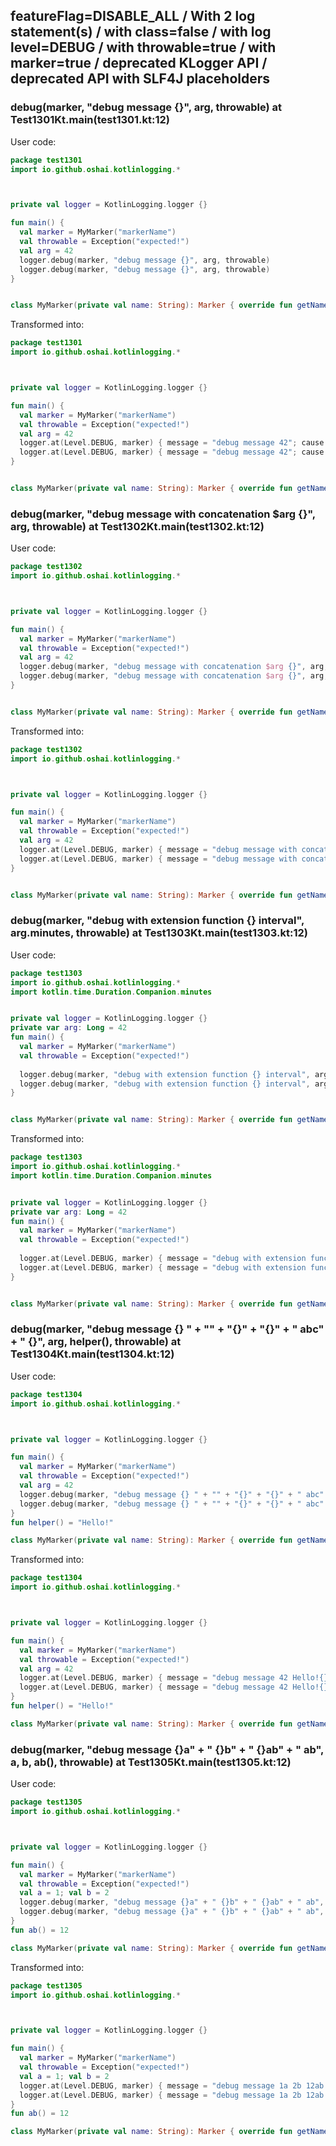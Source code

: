## featureFlag=DISABLE_ALL / With 2 log statement(s) / with class=false / with log level=DEBUG / with throwable=true / with marker=true / deprecated KLogger API / deprecated API with SLF4J placeholders



###  debug(marker, "debug message {}", arg, throwable) at Test1301Kt.main(test1301.kt:12)

User code:
```kotlin
package test1301
import io.github.oshai.kotlinlogging.*



private val logger = KotlinLogging.logger {}

fun main() {
  val marker = MyMarker("markerName")
  val throwable = Exception("expected!")
  val arg = 42
  logger.debug(marker, "debug message {}", arg, throwable)
  logger.debug(marker, "debug message {}", arg, throwable)
}


class MyMarker(private val name: String): Marker { override fun getName() = name }

```
  
Transformed into:
```kotlin
package test1301
import io.github.oshai.kotlinlogging.*



private val logger = KotlinLogging.logger {}

fun main() {
  val marker = MyMarker("markerName")
  val throwable = Exception("expected!")
  val arg = 42
  logger.at(Level.DEBUG, marker) { message = "debug message 42"; cause = throwable; internalCompilerData = KLoggingEventBuilder.InternalCompilerData(messageTemplate = "debug message {}")
  logger.at(Level.DEBUG, marker) { message = "debug message 42"; cause = throwable; internalCompilerData = KLoggingEventBuilder.InternalCompilerData(messageTemplate = "debug message {}")
}


class MyMarker(private val name: String): Marker { override fun getName() = name }

```

###  debug(marker, "debug message with concatenation $arg {}", arg, throwable) at Test1302Kt.main(test1302.kt:12)

User code:
```kotlin
package test1302
import io.github.oshai.kotlinlogging.*



private val logger = KotlinLogging.logger {}

fun main() {
  val marker = MyMarker("markerName")
  val throwable = Exception("expected!")
  val arg = 42
  logger.debug(marker, "debug message with concatenation $arg {}", arg, throwable)
  logger.debug(marker, "debug message with concatenation $arg {}", arg, throwable)
}


class MyMarker(private val name: String): Marker { override fun getName() = name }

```
  
Transformed into:
```kotlin
package test1302
import io.github.oshai.kotlinlogging.*



private val logger = KotlinLogging.logger {}

fun main() {
  val marker = MyMarker("markerName")
  val throwable = Exception("expected!")
  val arg = 42
  logger.at(Level.DEBUG, marker) { message = "debug message with concatenation 42 42"; cause = throwable; internalCompilerData = KLoggingEventBuilder.InternalCompilerData(messageTemplate = "debug message with concatenation 42 {}")
  logger.at(Level.DEBUG, marker) { message = "debug message with concatenation 42 42"; cause = throwable; internalCompilerData = KLoggingEventBuilder.InternalCompilerData(messageTemplate = "debug message with concatenation 42 {}")
}


class MyMarker(private val name: String): Marker { override fun getName() = name }

```

###  debug(marker, "debug with extension function {} interval", arg.minutes, throwable) at Test1303Kt.main(test1303.kt:12)

User code:
```kotlin
package test1303
import io.github.oshai.kotlinlogging.*
import kotlin.time.Duration.Companion.minutes


private val logger = KotlinLogging.logger {}
private var arg: Long = 42
fun main() {
  val marker = MyMarker("markerName")
  val throwable = Exception("expected!")
  
  logger.debug(marker, "debug with extension function {} interval", arg.minutes, throwable)
  logger.debug(marker, "debug with extension function {} interval", arg.minutes, throwable)
}


class MyMarker(private val name: String): Marker { override fun getName() = name }

```
  
Transformed into:
```kotlin
package test1303
import io.github.oshai.kotlinlogging.*
import kotlin.time.Duration.Companion.minutes


private val logger = KotlinLogging.logger {}
private var arg: Long = 42
fun main() {
  val marker = MyMarker("markerName")
  val throwable = Exception("expected!")
  
  logger.at(Level.DEBUG, marker) { message = "debug with extension function 42m interval"; cause = throwable; internalCompilerData = KLoggingEventBuilder.InternalCompilerData(messageTemplate = "debug with extension function {} interval")
  logger.at(Level.DEBUG, marker) { message = "debug with extension function 42m interval"; cause = throwable; internalCompilerData = KLoggingEventBuilder.InternalCompilerData(messageTemplate = "debug with extension function {} interval")
}


class MyMarker(private val name: String): Marker { override fun getName() = name }

```

###  debug(marker, "debug message {} " + "" + "{}" + "{}" + " abc" + " {}", arg, helper(), throwable) at Test1304Kt.main(test1304.kt:12)

User code:
```kotlin
package test1304
import io.github.oshai.kotlinlogging.*



private val logger = KotlinLogging.logger {}

fun main() {
  val marker = MyMarker("markerName")
  val throwable = Exception("expected!")
  val arg = 42
  logger.debug(marker, "debug message {} " + "" + "{}" + "{}" + " abc" + " {}", arg, helper(), throwable)
  logger.debug(marker, "debug message {} " + "" + "{}" + "{}" + " abc" + " {}", arg, helper(), throwable)
}
fun helper() = "Hello!"

class MyMarker(private val name: String): Marker { override fun getName() = name }

```
  
Transformed into:
```kotlin
package test1304
import io.github.oshai.kotlinlogging.*



private val logger = KotlinLogging.logger {}

fun main() {
  val marker = MyMarker("markerName")
  val throwable = Exception("expected!")
  val arg = 42
  logger.at(Level.DEBUG, marker) { message = "debug message 42 Hello!{} abc {}"; cause = throwable; internalCompilerData = KLoggingEventBuilder.InternalCompilerData(messageTemplate = "debug message {} {}{} abc {}")
  logger.at(Level.DEBUG, marker) { message = "debug message 42 Hello!{} abc {}"; cause = throwable; internalCompilerData = KLoggingEventBuilder.InternalCompilerData(messageTemplate = "debug message {} {}{} abc {}")
}
fun helper() = "Hello!"

class MyMarker(private val name: String): Marker { override fun getName() = name }

```

###  debug(marker, "debug message {}a" + " {}b" + " {}ab" + " ab", a, b, ab(), throwable) at Test1305Kt.main(test1305.kt:12)

User code:
```kotlin
package test1305
import io.github.oshai.kotlinlogging.*



private val logger = KotlinLogging.logger {}

fun main() {
  val marker = MyMarker("markerName")
  val throwable = Exception("expected!")
  val a = 1; val b = 2
  logger.debug(marker, "debug message {}a" + " {}b" + " {}ab" + " ab", a, b, ab(), throwable)
  logger.debug(marker, "debug message {}a" + " {}b" + " {}ab" + " ab", a, b, ab(), throwable)
}
fun ab() = 12

class MyMarker(private val name: String): Marker { override fun getName() = name }

```
  
Transformed into:
```kotlin
package test1305
import io.github.oshai.kotlinlogging.*



private val logger = KotlinLogging.logger {}

fun main() {
  val marker = MyMarker("markerName")
  val throwable = Exception("expected!")
  val a = 1; val b = 2
  logger.at(Level.DEBUG, marker) { message = "debug message 1a 2b 12ab ab"; cause = throwable; internalCompilerData = KLoggingEventBuilder.InternalCompilerData(messageTemplate = "debug message {}a {}b {}ab ab")
  logger.at(Level.DEBUG, marker) { message = "debug message 1a 2b 12ab ab"; cause = throwable; internalCompilerData = KLoggingEventBuilder.InternalCompilerData(messageTemplate = "debug message {}a {}b {}ab ab")
}
fun ab() = 12

class MyMarker(private val name: String): Marker { override fun getName() = name }

```
